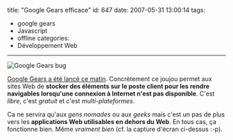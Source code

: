 title: "Google Gears efficace"
id: 647
date: 2007-05-31 13:00:14
tags:
- google gears
- Javascript
- offline
categories:
- Développement Web
---

![Google Gears bug](/images/2007/05/google-gears.png)

[Google Gears a été lancé ce matin](http://fr.techcrunch.com/2007/05/31/google-gears-permettra-de-developper-des-applications-web-hors-ligne/). Concrètement ce joujou permet aux sites Web de **stocker des éléments sur le poste client pour les rendre navigables lorsqu'une connexion à Internet n'est pas disponible**. C'est _libre_, c'est _gratuit_ et c'est _multi-plateformes_.

Ca ne servira qu'aux _gens nomades_ ou aux _geeks_ mais c'est un pas de plus vers les **applications Web utilisables en dehors du Web**.
En tous cas, ça fonctionne bien. Même _vraiment bien_ (cf. la capture d'écran ci-dessus :-p).